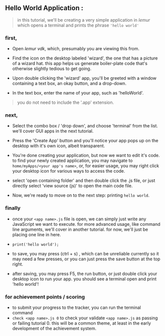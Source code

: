 ## Hello World Application : 
> in this tutorial, we'll be creating a very simple application in _lemur_ which opens a terminal and prints the phrase `'hello world'`
    
### first, 
- Open _lemur vdk_, which, presumably you are viewing 
this from.

- Find the icon on the desktop labeled 'wizard', the one that has a picture of a wizard hat. this app helps us generate boiler-plate code that's otherwise slightly tedious to get going.

- Upon double clicking the 'wizard' app, you'll be greeted with a window containing a text box, an okay button, and a drop-down.

- In the text box, enter the name of your app, such as 'helloWorld'. 

> you do not need to include the '.app' extension.

### next,
- Select the combo box / 'drop down', and choose 'terminal' from the list. we'll cover GUI apps in the next tutorial.
- Press the 'Create App' button and you'll notice your app pops up on the desktop with it's own icon, albeit transparent. 

- You're done creating your application, but now we want to edit it's code. to find your newly created application, you may navigate to `home/myApps/<your app's name>`, or, for easier usage, you may right click your desktop icon for various ways to access the code. 
- select 'open containing folder' and then double click the .js file, or just directly select 'view source (js)' to open the main code file.

- Now, we're ready to move on to the next step: printing `hello world`.
  
### finally
- once your `<app name>.js` file is open, we can simply just write any JavaScript we want to execute. for more advanced usage, like command line arguments, we'll cover in another tutorial. for now, we'll just be placing one line in here.
- `print('hello world');`

- to save, you may press (ctrl + s) , which can be unreliable currently so it may need a few presses, or you can just press the save button at the top right.

- after saving, you may press F5, the run button, or just double click your desktop icon to run your app. you should see a terminal open and print 'hello world'!

### for achievement points / scoring
- to submit your progress to the tracker, you can run the terminal command
- `check <app name>.js 0` to check your validate `<app name>.js` as passing or failing tutorial 0. this will be a common theme, at least in the early development of the achievement system.
